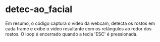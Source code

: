 # detec-ao_facial
Em resumo, o código captura o vídeo da webcam, detecta os rostos em cada frame e exibe o vídeo resultante com os retângulos ao redor dos rostos. O loop é encerrado quando a tecla 'ESC' é pressionada.
